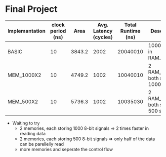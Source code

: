 # Final Project

| Implemantation | clock period (ns) | Area   | Avg. Latency (cycles) | Total Runtime (ns) | Description |
| -------------- | ----------------- | ------ | --------------------- | ------------------ | ----------- | 
| BASIC          | 10                | 3843.2 | 2002                  | 20040010           | 1000 signals in RAM_1000X8 | 
| MEM_1000X2     | 10                | 4749.2 | 1002                  | 10040010           | 2 RAM_1000X8 both storing 1000 signal |
| MEM_500X2      | 10                | 5736.3 | 1002                  | 10035030           | 2 RAM_500X8 both storing 500 signal |

- Waiting to try
    - 2 memories, each storing 1000 8-bit signals => 2 times faster in reading data
    - 2 memories, each storing 500 8-bit signals => only half of the data can be parellelly read
    - more memories and seperate the control flow